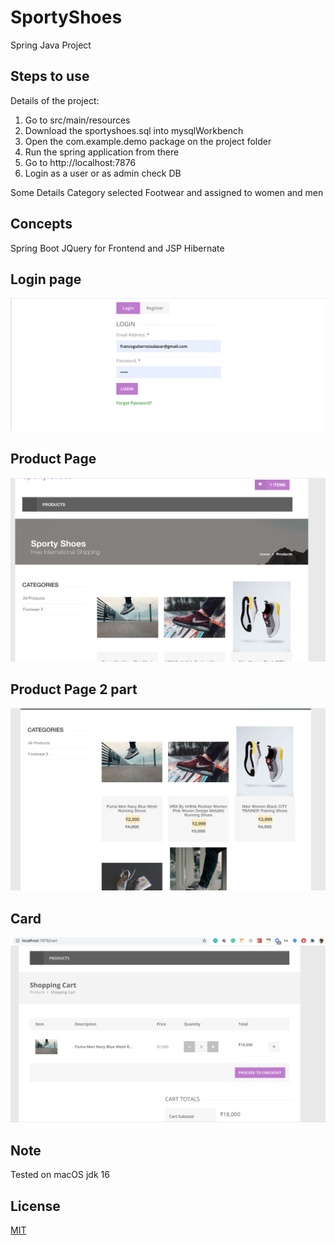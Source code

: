 # SportyShoes
Spring Java Project

Steps to use
------------------------
Details of the project: 
1. Go to src/main/resources
2. Download the sportyshoes.sql into mysqlWorkbench
3. Open the com.example.demo package on the project folder
4. Run the spring application from there 
5. Go to http://localhost:7876
6. Login as a user or as admin check DB 
  
Some Details 
  Category selected Footwear and assigned to women and men

Concepts
------------------
Spring Boot
JQuery for Frontend and JSP
Hibernate


## Login page
![Alt text](sporty-shoes-login.png?raw=true "Title")
## Product Page
![Alt text](sporty-shoes-products.png?raw=true "Title")
## Product Page 2 part
![Alt text](sporty-shoes-products2.png?raw=true "Title")
## Card
![Alt text](sporty-shoes-cart.png?raw=true "Title")

## Note 
Tested on macOS jdk 16
## License
[MIT](https://choosealicense.com/licenses/mit/)